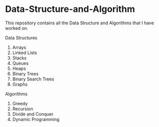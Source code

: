 # Data-Structure-and-Algorithm

This repository contains all the Data Structure and Algorithms that I have worked on.


 
Data Structures
1. Arrays
2. Linked Lists
3. Stacks
4. Queues
5. Heaps
6. Binary Trees
7. Binary Search Trees
8. Graphs



Algorithms
1. Greedy
2. Recursion
3. Divide and Conquer
4. Dynamic Programming


